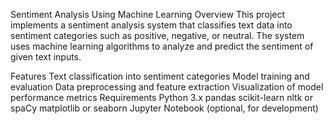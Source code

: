 Sentiment Analysis Using Machine Learning
Overview
This project implements a sentiment analysis system that classifies text data into sentiment categories such as positive, negative, or neutral. The system uses machine learning algorithms to analyze and predict the sentiment of given text inputs.

Features
Text classification into sentiment categories
Model training and evaluation
Data preprocessing and feature extraction
Visualization of model performance metrics
Requirements
Python 3.x
pandas
scikit-learn
nltk or spaCy
matplotlib or seaborn
Jupyter Notebook (optional, for development)
